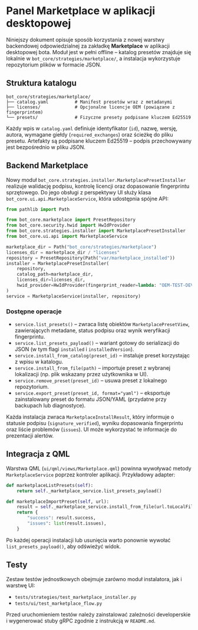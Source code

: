 # Panel Marketplace w aplikacji desktopowej

Niniejszy dokument opisuje sposób korzystania z nowej warstwy backendowej
odpowiedzialnej za zakładkę **Marketplace** w aplikacji desktopowej bota.
Moduł jest w pełni offline – katalog presetów znajduje się lokalnie w
`bot_core/strategies/marketplace/`, a instalacja wykorzystuje repozytorium
plików w formacie JSON.

## Struktura katalogu

```
bot_core/strategies/marketplace/
├── catalog.yaml          # Manifest presetów wraz z metadanymi
├── licenses/             # Opcjonalne licencje OEM (powiązane z fingerprintem)
└── presets/              # Fizyczne presety podpisane kluczem Ed25519
```

Każdy wpis w `catalog.yaml` definiuje identyfikator (`id`), nazwę, wersję,
autora, wymagane giełdy (`required_exchanges`) oraz ścieżkę do pliku presetu.
Artefakty są podpisane kluczem Ed25519 – podpis przechowywany jest bezpośrednio
w pliku JSON.

## Backend Marketplace

Nowy moduł `bot_core.strategies.installer.MarketplacePresetInstaller`
realizuje walidację podpisu, kontrolę licencji oraz dopasowanie fingerprintu
sprzętowego. Do jego obsługi z perspektywy UI służy klasa
`bot_core.ui.api.MarketplaceService`, która udostępnia spójne API:

```python
from pathlib import Path

from bot_core.marketplace import PresetRepository
from bot_core.security.hwid import HwIdProvider
from bot_core.strategies.installer import MarketplacePresetInstaller
from bot_core.ui.api import MarketplaceService

marketplace_dir = Path("bot_core/strategies/marketplace")
licenses_dir = marketplace_dir / "licenses"
repository = PresetRepository(Path("var/marketplace_installed"))
installer = MarketplacePresetInstaller(
    repository,
    catalog_path=marketplace_dir,
    licenses_dir=licenses_dir,
    hwid_provider=HwIdProvider(fingerprint_reader=lambda: "OEM-TEST-DEVICE"),
)
service = MarketplaceService(installer, repository)
```

### Dostępne operacje

* `service.list_presets()` – zwraca listę obiektów `MarketplacePresetView`,
  zawierających metadane, status podpisu oraz wynik weryfikacji fingerprintu.
* `service.list_presets_payload()` – wariant gotowy do serializacji do JSON
  (w tym flagi `installed` i `installedVersion`).
* `service.install_from_catalog(preset_id)` – instaluje preset korzystając z
  wpisu w katalogu.
* `service.install_from_file(path)` – importuje preset z wybranej lokalizacji
  (np. plik wskazany przez użytkownika w UI).
* `service.remove_preset(preset_id)` – usuwa preset z lokalnego repozytorium.
* `service.export_preset(preset_id, format="yaml")` – eksportuje zainstalowany
  preset do formatu JSON/YAML (przydatne przy backupach lub diagnostyce).

Każda instalacja zwraca `MarketplaceInstallResult`, który informuje o statusie
podpisu (`signature_verified`), wyniku dopasowania fingerprintu oraz liście
problemów (`issues`). UI może wykorzystać te informacje do prezentacji alertów.

## Integracja z QML

Warstwa QML (`ui/qml/views/Marketplace.qml`) powinna wywoływać metody
`MarketplaceService` poprzez kontroler aplikacji. Przykładowy adapter:

```python
def marketplaceListPresets(self):
    return self._marketplace_service.list_presets_payload()

def marketplaceImportPreset(self, url):
    result = self._marketplace_service.install_from_file(url.toLocalFile())
    return {
        "success": result.success,
        "issues": list(result.issues),
    }
```

Po każdej operacji instalacji lub usunięcia warto ponownie wywołać
`list_presets_payload()`, aby odświeżyć widok.

## Testy

Zestaw testów jednostkowych obejmuje zarówno moduł instalatora, jak i warstwę
UI:

* `tests/strategies/test_marketplace_installer.py`
* `tests/ui/test_marketplace_flow.py`

Przed uruchomieniem testów należy zainstalować zależności developerskie i
wygenerować stuby gRPC zgodnie z instrukcją w `README.md`.
